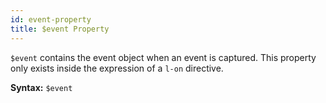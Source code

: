 ```yaml
---
id: event-property
title: $event Property
---
```


`$event` contains the event object when an event is captured. This property only exists inside the expression of a `l-on` directive.

**Syntax:** `$event`
